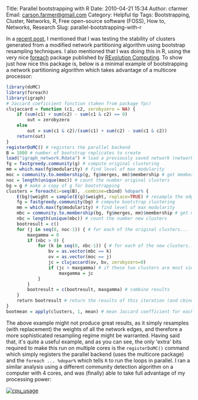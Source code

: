 Title: Parallel bootstrapping  with R
Date: 2010-04-21 15:34
Author: cfarmer
Email: carson.farmer@gmail.com
Category: Helpful tip
Tags: Bootstrapping, Cluster, Networks, R, Free open-source software (FOSS), How to, Networks, Research
Slug: parallel-bootstrapping-with-r

In a [recent post][], I mentioned that I was testing the stability of
clusters generated from a modified network partitioning algorithm using
bootstrap resampling techniques. I also mentioned that I was doing this
in R, using the very nice [foreach][] package published by [REvolution
Computing][]. To show just how nice this package is, below is a minimal
example of bootstrapping a network partitioning algorithm which takes
advantage of a multicore processor:
<!--more-->

```r
library(doMC)
library(foreach)
library(igraph)
# Jaccard coeficcient function (taken from package fpc)
clujaccard = function (c1, c2, zerobyzero = NA) {
    if (sum(c1) + sum(c2) - sum(c1 & c2) == 0)
        out = zerobyzero
    else
        out = sum(c1 & c2)/(sum(c1) + sum(c2) - sum(c1 & c2))
    return(out)
}
registerDoMC() # registers the parallel backend
B = 1000 # number of bootstrap replicates to create
load("igraph_network.Rdata") # load a previously saved network (network name: g)
fg = fastgreedy.community(g) # compute original clustering
mm = which.max(fg$modularity) # find level of max modularity
moc = community.to.membership(g, fg$merges, mm)$membership # get membership
noc = length(unique(moc)) # count the number original clusters
bg = g # make a copy of g for bootstrapping
clusters = foreach(i=seq(B), .combine=cbind) %dopar% {
    E(bg)$weight = sample(E(g)$weight, replace=TRUE) # resample the edge weights
    fg = fastgreedy.community(bg) # compute bootstrap clustering
    mm = which.max(fg$modularity) # find level of max modularity
    mbc = community.to.membership(bg, fg$merges, mm)$membership # get membership
    nbc = length(unique(mbc)) # count the number new clusters
    bootresult = c()
    for (j in seq(0, noc-1)) { # for each of the original clusters...
        maxgamma = 0
        if (nbc > 0) {
            for (k in seq(0, nbc-1)) { # for each of the new clusters...
                bv = as.vector(mbc == k)
                ov = as.vector(moc == j)
                jc = clujaccard(ov, bv, zerobyzero=0)
                if (jc > maxgamma) # if these two clusters are most similar...
                    maxgamma = jc
            }
        }
        bootresult = c(bootresult, maxgamma) # combine results
    }
    return bootresult # return the results of this iteration (and cbind with the rest)
}
bootmean = apply(clusters, 1, mean) # mean Jaccard coefficient for each cluster
```

The above example might not produce great results, as it simply
resamples (with replacement) the weights of all the network edges, and
therefore a more sophisticated resampling regime might be warranted.
Having said that, it's quite a useful example, and as you can see, the
only 'extra' bits required to make this run on multiple cores is the
`registerDoMC()` command which simply registers the parallel backend
(uses the multicore package) and the `foreach ... %dopar%` which tells `R`
to run the loops in parallel. I ran a similar analysis using a different
community detection algorithm on a computer with 4 cores, and was
(finally) able to take full advantage of my processing power:

[![cpu_usage][]][image]

[recent post]: |filename|community-structure-in-directed-weighted-networks.md
[foreach]: http://cran.r-project.org/web/packages/foreach/index.html
[REvolution Computing]: http://www.revolution-computing.com/
[cpu_usage]: |filename|/images/foreachcpu-300x114.png "foreachcpu"
[image]: |filename|/images/foreachcpu.png
